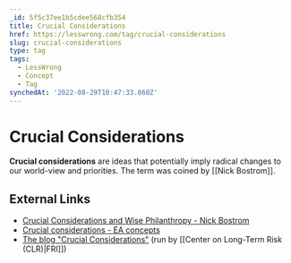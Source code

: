 ```yaml
---
_id: 5f5c37ee1b5cdee568cfb354
title: Crucial Considerations
href: https://lesswrong.com/tag/crucial-considerations
slug: crucial-considerations
type: tag
tags:
  - LessWrong
  - Concept
  - Tag
synchedAt: '2022-08-29T10:47:33.860Z'
---
```


# Crucial Considerations

**Crucial considerations** are ideas that potentially imply radical changes to our world-view and priorities. The term was coined by [[Nick Bostrom]].

## External Links

- [Crucial Considerations and Wise Philanthropy - Nick Bostrom](http://www.stafforini.com/blog/bostrom/)
- [Crucial considerations - EA concepts](https://concepts.effectivealtruism.org/concepts/the-importance-of-crucial-considerations/)
- [The blog "Crucial Considerations"](http://crucialconsiderations.org/about/) (run by [[Center on Long-Term Risk (CLR)|FRI]])
